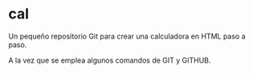 # cal

Un pequeño repositorio Git para crear una calculadora
en HTML paso a paso.

A la vez que se emplea algunos comandos de GIT y GITHUB.
